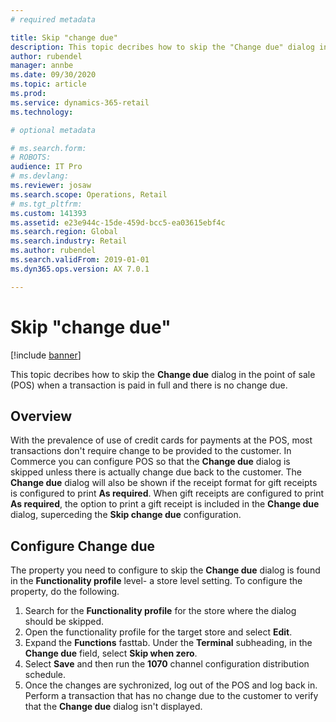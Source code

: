 ```yaml
---
# required metadata

title: Skip "change due"
description: This topic decribes how to skip the "Change due" dialog in the point of sale (POS) when a transaction is paid in full and there is no change due.
author: rubendel
manager: annbe
ms.date: 09/30/2020
ms.topic: article
ms.prod: 
ms.service: dynamics-365-retail
ms.technology: 

# optional metadata

# ms.search.form: 
# ROBOTS: 
audience: IT Pro
# ms.devlang: 
ms.reviewer: josaw
ms.search.scope: Operations, Retail
# ms.tgt_pltfrm: 
ms.custom: 141393
ms.assetid: e23e944c-15de-459d-bcc5-ea03615ebf4c
ms.search.region: Global
ms.search.industry: Retail
ms.author: rubendel
ms.search.validFrom: 2019-01-01
ms.dyn365.ops.version: AX 7.0.1

---
```


# Skip "change due"

[!include [banner](../includes/banner.md)]

This topic decribes how to skip the **Change due** dialog in the point of sale (POS) when a transaction is paid in full and there is no change due.

## Overview

With the prevalence of use of credit cards for payments at the POS, most transactions don't require change to be provided to the customer. In Commerce you can configure POS so that the  **Change due** dialog is skipped unless there is actually change due back to the customer. The **Change due** dialog will also be shown if the receipt format for gift receipts is configured to print **As required**. When gift receipts are configured to print **As required**, the option to print a gift receipt is included in the **Change due** dialog, superceding the **Skip change due** configuration.

## Configure **Change due** 

The property you need to configure to skip the **Change due** dialog is found in the **Functionality profile** level- a store level setting. To configure the property, do the following.
1. Search for the **Functionality profile** for the store where the dialog should be skipped.
1. Open the functionality profile for the target store and select **Edit**. 
1. Expand the **Functions** fasttab. Under the **Terminal** subheading, in the **Change due** field, select **Skip when zero**. 
1. Select **Save** and then run the **1070** channel configuration distribution schedule.
1. Once the changes are sychronized, log out of the POS and log back in. Perform a transaction that has no change due to the customer to verify that the **Change due** dialog isn't displayed.  
